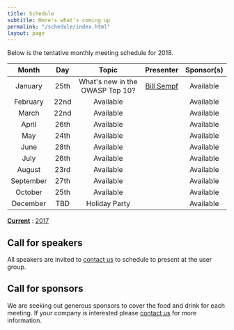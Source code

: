 ```yaml
---
title: Schedule
subtitle: Here's what's coming up
permalink: "/schedule/index.html"
layout: page
---
```


Below is the tentative monthly meeting schedule for 2018.

|   Month   |  Day |      Topic      | Presenter | Sponsor(s) |
|:---------:|:----:|:---------------:|:---------:|:----------:|
| January   | 25th | What's new in the OWASP Top 10? | [Bill Sempf](https://sempf.net/) | Available  |
| February  | 22nd |  Available      |           | Available  |
| March     | 22nd |  Available      |           | Available  |
| April     | 26th |  Available      |           | Available  |
| May       | 24th |  Available      |           | Available  |
| June      | 28th |  Available      |           | Available  |
| July      | 26th |  Available      |           | Available  |
| August    | 23rd |  Available      |           | Available  |
| September | 27th |  Available      |           | Available  |
| October   | 25th |  Available      |           | Available  |
| December  |  TBD |  Holiday Party  |           | Available  |

**[Current](/schedule/)** : [2017](/schedule/2017/)

## Call for speakers

All speakers are invited to [contact us](/about/#contact) to schedule to present at the user group.

## Call for sponsors

We are seeking out generous sponsors to cover the food and drink for each meeting. If your company is interested please [contact us](/about/#contact) for more information.
